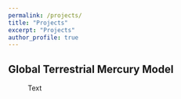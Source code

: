 ```yaml
---
permalink: /projects/
title: "Projects"
excerpt: "Projects"
author_profile: true
---
```


## Global Terrestrial Mercury Model
<figure>
    <img src=""
         alt="">
    <figcaption> Text </figcaption>
</figure>
